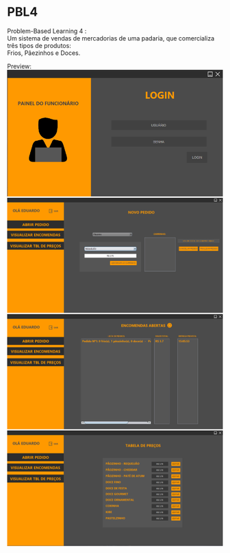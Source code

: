 # PBL4
Problem-Based Learning 4 :  
  Um sistema de vendas de mercadorias de uma padaria, que comercializa três tipos de produtos:   
    Frios, Pãezinhos e Doces.
  
  Preview:  
![alt text](https://raw.githubusercontent.com/CorreiaEduardo/PBL4/master/img1.png)
![alt text](https://raw.githubusercontent.com/CorreiaEduardo/PBL4/master/2.png)
![alt text](https://raw.githubusercontent.com/CorreiaEduardo/PBL4/master/imagem3.png)
![alt text](https://raw.githubusercontent.com/CorreiaEduardo/PBL4/master/4.png)
